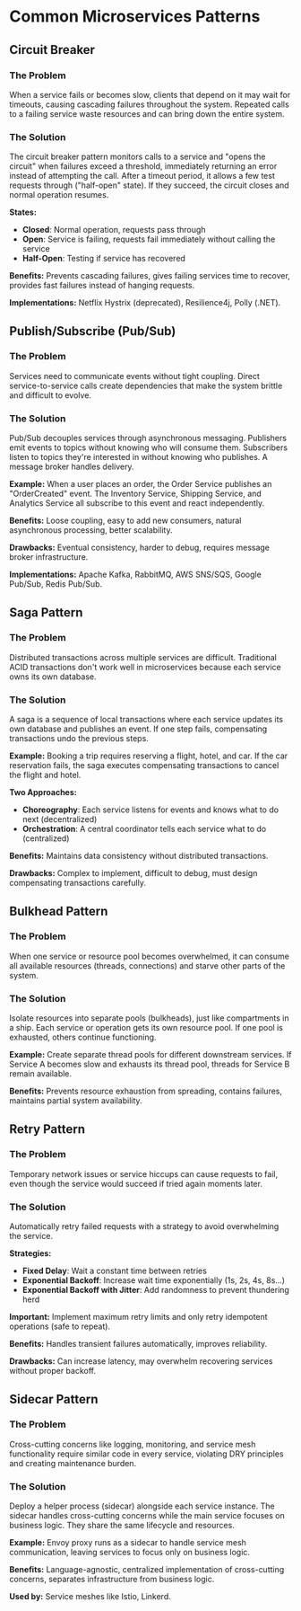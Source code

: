 # Common Microservices Patterns

## Circuit Breaker

### The Problem
When a service fails or becomes slow, clients that depend on it may wait for timeouts, causing cascading failures throughout the system. Repeated calls to a failing service waste resources and can bring down the entire system.

### The Solution
The circuit breaker pattern monitors calls to a service and "opens the circuit" when failures exceed a threshold, immediately returning an error instead of attempting the call. After a timeout period, it allows a few test requests through ("half-open" state). If they succeed, the circuit closes and normal operation resumes.

**States:**
- **Closed**: Normal operation, requests pass through
- **Open**: Service is failing, requests fail immediately without calling the service
- **Half-Open**: Testing if service has recovered

**Benefits:** Prevents cascading failures, gives failing services time to recover, provides fast failures instead of hanging requests.

**Implementations:** Netflix Hystrix (deprecated), Resilience4j, Polly (.NET).

## Publish/Subscribe (Pub/Sub)

### The Problem
Services need to communicate events without tight coupling. Direct service-to-service calls create dependencies that make the system brittle and difficult to evolve.

### The Solution
Pub/Sub decouples services through asynchronous messaging. Publishers emit events to topics without knowing who will consume them. Subscribers listen to topics they're interested in without knowing who publishes. A message broker handles delivery.

**Example:** When a user places an order, the Order Service publishes an "OrderCreated" event. The Inventory Service, Shipping Service, and Analytics Service all subscribe to this event and react independently.

**Benefits:** Loose coupling, easy to add new consumers, natural asynchronous processing, better scalability.

**Drawbacks:** Eventual consistency, harder to debug, requires message broker infrastructure.

**Implementations:** Apache Kafka, RabbitMQ, AWS SNS/SQS, Google Pub/Sub, Redis Pub/Sub.

## Saga Pattern

### The Problem
Distributed transactions across multiple services are difficult. Traditional ACID transactions don't work well in microservices because each service owns its own database.

### The Solution
A saga is a sequence of local transactions where each service updates its own database and publishes an event. If one step fails, compensating transactions undo the previous steps.

**Example:** Booking a trip requires reserving a flight, hotel, and car. If the car reservation fails, the saga executes compensating transactions to cancel the flight and hotel.

**Two Approaches:**
- **Choreography**: Each service listens for events and knows what to do next (decentralized)
- **Orchestration**: A central coordinator tells each service what to do (centralized)

**Benefits:** Maintains data consistency without distributed transactions.

**Drawbacks:** Complex to implement, difficult to debug, must design compensating transactions carefully.

## Bulkhead Pattern

### The Problem
When one service or resource pool becomes overwhelmed, it can consume all available resources (threads, connections) and starve other parts of the system.

### The Solution
Isolate resources into separate pools (bulkheads), just like compartments in a ship. Each service or operation gets its own resource pool. If one pool is exhausted, others continue functioning.

**Example:** Create separate thread pools for different downstream services. If Service A becomes slow and exhausts its thread pool, threads for Service B remain available.

**Benefits:** Prevents resource exhaustion from spreading, contains failures, maintains partial system availability.

## Retry Pattern

### The Problem
Temporary network issues or service hiccups can cause requests to fail, even though the service would succeed if tried again moments later.

### The Solution
Automatically retry failed requests with a strategy to avoid overwhelming the service.

**Strategies:**
- **Fixed Delay**: Wait a constant time between retries
- **Exponential Backoff**: Increase wait time exponentially (1s, 2s, 4s, 8s...)
- **Exponential Backoff with Jitter**: Add randomness to prevent thundering herd

**Important:** Implement maximum retry limits and only retry idempotent operations (safe to repeat).

**Benefits:** Handles transient failures automatically, improves reliability.

**Drawbacks:** Can increase latency, may overwhelm recovering services without proper backoff.

## Sidecar Pattern

### The Problem
Cross-cutting concerns like logging, monitoring, and service mesh functionality require similar code in every service, violating DRY principles and creating maintenance burden.

### The Solution
Deploy a helper process (sidecar) alongside each service instance. The sidecar handles cross-cutting concerns while the main service focuses on business logic. They share the same lifecycle and resources.

**Example:** Envoy proxy runs as a sidecar to handle service mesh communication, leaving services to focus only on business logic.

**Benefits:** Language-agnostic, centralized implementation of cross-cutting concerns, separates infrastructure from business logic.

**Used by:** Service meshes like Istio, Linkerd.